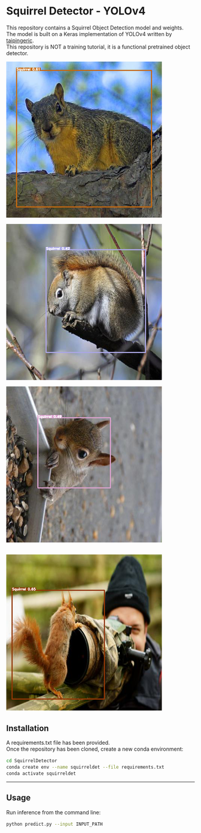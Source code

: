 # Squirrel Detector - YOLOv4

This repository contains a Squirrel Object Detection model and weights.  
The model is built on a Keras implementation of YOLOv4 written by [taipingeric](https://github.com/taipingeric/yolo-v4-tf.keras).  
This repository is NOT a training tutorial, it is a functional pretrained object detector.

![img1](imgs/1.png)

![img2](imgs/2.png)

![img3](imgs/3.png)

![img4](imgs/4.png)
---

## Installation

A requirements.txt file has been provided.  
Once the repository has been cloned, create a new conda environment:

```bash
cd SquirrelDetector
conda create env --name squirreldet --file requirements.txt
conda activate squirreldet
```

---

## Usage

Run inference from the command line:  

```bash
python predict.py --input INPUT_PATH 
```
